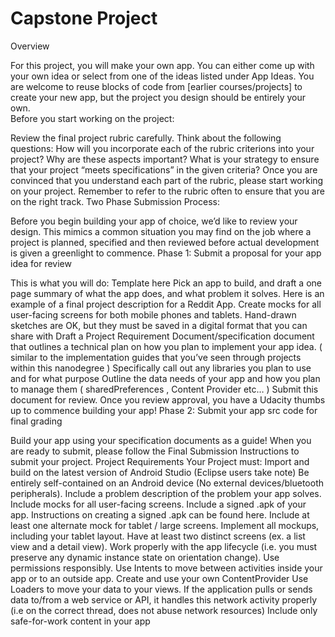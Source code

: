 # Capstone Project


Overview

For this project, you will make your own app. You can either come up with your own idea or select from one of the ideas listed under App Ideas. You are welcome to reuse blocks of code from [earlier courses/projects] to create your new app, but the project you design should be entirely your own.  
Before you start working on the project:

Review the final project rubric carefully. Think about the following questions:
How will you incorporate each of the rubric criterions into your project?
Why are these aspects important?
What is your strategy to ensure that your project “meets specifications” in the given criteria?
Once you are convinced that you understand each part of the rubric, please start working on your project. Remember to refer to the rubric often to ensure that you are on the right track.
Two Phase Submission Process:

Before you begin building your app of choice, we’d like to review your design. This mimics a common situation you may find on the job where a project is planned, specified and then reviewed before actual development is given a greenlight to commence.
Phase 1: Submit a proposal for your app idea for review

This is what you will do:
Template here
Pick an app to build, and draft a one page summary of what the app does, and what problem it solves. Here is an example of a final project description for a Reddit App.
Create mocks for all user-facing screens for both mobile phones and tablets. Hand-drawn sketches are OK, but they must be saved in a digital format that you can share with
Draft a Project Requirement Document/specification document that outlines a technical plan on how you plan to implement your app idea. ( similar to the implementation guides that you’ve seen through projects within this nanodegree )
Specifically call out any libraries you plan to use and for what purpose
Outline the data needs of your app and how you plan to manage them ( sharedPreferences , Content Provider etc… )
Submit this document for review. Once you review approval, you have a Udacity thumbs up to commence building your app!
Phase 2: Submit your app src code for final grading

Build your app using your specification documents as a guide!
When you are ready to submit, please follow the Final Submission Instructions to submit your project.
Project Requirements
Your Project must:
Import and build on the latest version of Android Studio (Eclipse users take note)
Be entirely self-contained on an Android device (No external devices/bluetooth peripherals).
Include a problem description of the problem your app solves.
Include mocks for all user-facing screens.
Include a signed .apk of your app. Instructions on creating a signed .apk can be found here.
Include at least one alternate mock for tablet / large screens.
Implement all mockups, including your tablet layout.
Have at least two distinct screens (ex. a list view and a detail view).
Work properly with the app lifecycle (i.e. you must preserve any dynamic instance state on orientation change).
Use permissions responsibly.
Use Intents to move between activities inside your app or to an outside app.
Create and use your own ContentProvider
Use Loaders to move your data to your views.
If the application pulls or sends data to/from a web service or API, it handles this network activity properly (i.e on the correct thread, does not abuse network resources)
Include only safe-for-work content in your app
